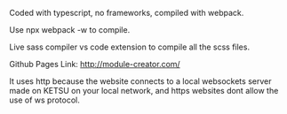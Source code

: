 Coded with typescript, no frameworks, compiled with webpack.

Use npx webpack -w to compile.

Live sass compiler vs code extension to compile all the scss files.

Github Pages Link: http://module-creator.com/

It uses http because the website connects to a local websockets server made on KETSU on your local network, and https websites dont allow the use of ws protocol.

